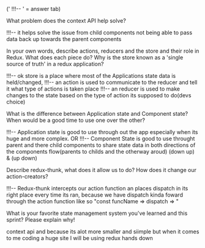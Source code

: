  (' !!!-- ' = answer tab)

What problem does the context API help solve?


!!!-- it helps solve the issue from child components not being able to pass data back up towards the parent components


In your own words, describe actions, reducers and the store and their role in Redux. What does each piece do? Why is the store known as a 'single source of truth' in a redux application?

!!!-- ok store is a place where most of the Applications state data is held/changed,
!!!-- an action is used to communicate to the reducer and tell it what type of actions is taken place
!!!-- an reducer is used to make changes to the state based on the type of action its supposed to do(devs choice)


What is the difference between Application state and Component state? When would be a good time to use one over the other?

!!!-- Application state is good to use through out the app especially when its huge and more complex.
				OR
!!!-- Component State is good to use throught parent and there child components to share state data in both directions of the components flow(parents to childs and the otherway aroud) (down up) & (up down)

Describe redux-thunk, what does it allow us to do? How does it change our action-creators?

!!!-- Redux-thunk intercepts our action function an places dispatch in its right place every time its ran, because we have dispatch kinda foward through the action function like so "const funcName => dispatch => "

What is your favorite state management system you've learned and this sprint? Please explain why!

context api and because its alot more smaller and siimple but when it comes to me coding a huge site I will be using redux hands down 

